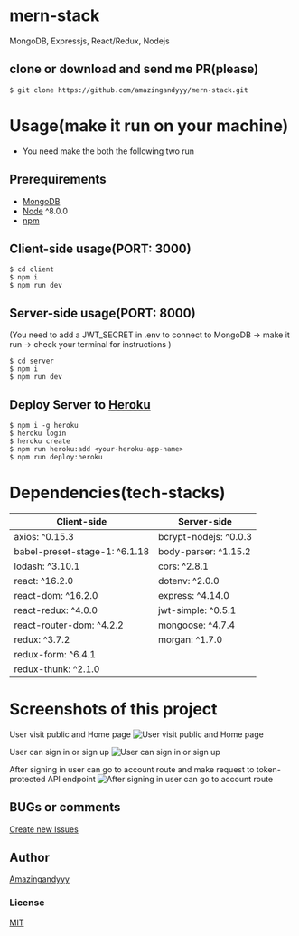 # mern-stack
MongoDB, Expressjs, React/Redux, Nodejs

## clone or download and send me PR(please)
```terminal
$ git clone https://github.com/amazingandyyy/mern-stack.git
```

# Usage(make it run on your machine)
- You need make the both the following two run

## Prerequirements
- [MongoDB](https://gist.github.com/nrollr/9f523ae17ecdbb50311980503409aeb3)
- [Node](https://nodejs.org/en/download/) ^8.0.0
- [npm](https://nodejs.org/en/download/package-manager/)

## Client-side usage(PORT: 3000)
```terminal
$ cd client
$ npm i
$ npm run dev
```

## Server-side usage(PORT: 8000)
(You need to add a JWT_SECRET in .env to connect to MongoDB -> make it run -> check your terminal for instructions
)
```terminal
$ cd server
$ npm i
$ npm run dev
```

## Deploy Server to [Heroku](https://dashboard.heroku.com/)
```terminal
$ npm i -g heroku
$ heroku login
$ heroku create
$ npm run heroku:add <your-heroku-app-name>
$ npm run deploy:heroku
```

# Dependencies(tech-stacks)
Client-side | Server-side
--- | ---
axios: ^0.15.3 | bcrypt-nodejs: ^0.0.3
babel-preset-stage-1: ^6.1.18|body-parser: ^1.15.2
lodash: ^3.10.1 | cors: ^2.8.1
react: ^16.2.0 | dotenv: ^2.0.0
react-dom: ^16.2.0 | express: ^4.14.0
react-redux: ^4.0.0 | jwt-simple: ^0.5.1
react-router-dom: ^4.2.2 | mongoose: ^4.7.4
redux: ^3.7.2 | morgan: ^1.7.0
redux-form: ^6.4.1 |
redux-thunk: ^2.1.0 |

# Screenshots of this project

User visit public and Home page
![User visit public and Home page](http://i.imgur.com/ORCGHHY.png)

User can sign in or sign up
![User can sign in or sign up](http://i.imgur.com/rrmbU5I.png)

After signing in user can go to account route and make request to token-protected API endpoint
![After signing in user can go to account route](http://i.imgur.com/FzLB51u.png)

## BUGs or comments
[Create new Issues](https://github.com/amazingandyyy/mern-stack/issues)

## Author
[Amazingandyyy](https://amazingandyyy.com)

### License
[MIT](https://github.com/amazingandyyy/eventbrite-api/blob/master/LICENSE)
